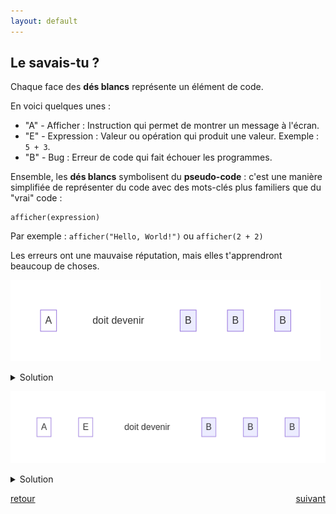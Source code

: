 ```yaml
---
layout: default
---
```


<div markdown="1">

## Le savais-tu ?

Chaque face des **dés blancs** représente un élément de code.

En voici quelques unes :

* "A" - Afficher : Instruction qui permet de montrer un message à l'écran.
* "E" - Expression : Valeur ou opération qui produit une valeur. Exemple : `5 + 3`.
* "B" - Bug : Erreur de code qui fait échouer les programmes.

Ensemble, les **dés blancs** symbolisent du **pseudo-code** : c'est une manière simplifiée de représenter du code avec des mots-clés plus familiers que du "vrai" code :

    afficher(expression)

Par exemple : `afficher("Hello, World!")` ou `afficher(2 + 2)`

</div>

<div markdown="1">

Les erreurs ont une mauvaise réputation, mais elles t'apprendront beaucoup de choses.

![](assets/2.png)

<details markdown="on">
<summary>Solution</summary>

<img src="assets/2s.png" alt="">
</details>

![](assets/3.png)

<details markdown="on">
<summary>Solution</summary>

<img src="assets/3s.png" alt="">
</details>

</div>

<div markdown="1" style="grid-column: 1 / -1; display: flex; justify-content: space-between">

[retour](./3)

[suivant](./5)

</div>
